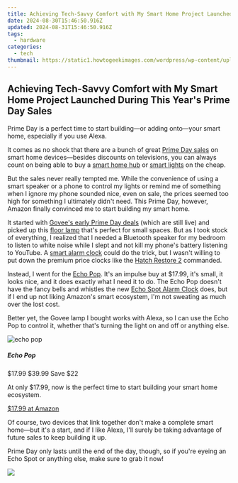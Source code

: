 ```yaml
---
title: Achieving Tech-Savvy Comfort with My Smart Home Project Launched During This Year's Prime Day Sales
date: 2024-08-30T15:46:50.916Z
updated: 2024-08-31T15:46:50.916Z
tags:
  - hardware
categories:
  - tech
thumbnail: https://static1.howtogeekimages.com/wordpress/wp-content/uploads/2024/07/53852762333_d14cd2a2f4_o.jpg
---
```


## Achieving Tech-Savvy Comfort with My Smart Home Project Launched During This Year's Prime Day Sales

Prime Day is a perfect time to start building—or adding onto—your smart home, especially if you use Alexa.

 It comes as no shock that there are a bunch of great [Prime Day sales](https://unlock-android.techidaily.com/in-2024-still-using-pattern-locks-with-xiaomi-redmi-12-5g-tips-tricks-and-helpful-advice-by-drfone-android/) on smart home devices—besides discounts on televisions, you can always count on being able to buy a [smart home hub](https://screen-mirror.techidaily.com/in-2024-8-best-apps-for-screen-mirroring-vivo-y100i-pc-drfone-by-drfone-android/) or [smart lights](https://fox-that.techidaily.com/1721479062545-experiencing-wi-fi-woes-let-us-show-you-how-to-connect-your-iphone-to-any-computer/) on the cheap.

 But the sales never really tempted me. While the convenience of using a smart speaker or a phone to control my lights or remind me of something when I ignore my phone sounded nice, even on sale, the prices seemed too high for something I ultimately didn't need. This Prime Day, however, Amazon finally convinced me to start building my smart home.

 It started with [Govee's early Prime Day deals](https://facebook-video-files.techidaily.com/updated-digital-expansion-social-story-downloader-for-2024/) (which are still live) and picked up this [floor lamp](https://www.amazon.com/gp/aw/d/B099WTN2TR?tag=htgprimedaysite-20) that's perfect for small spaces. But as I took stock of everything, I realized that I needed a Bluetooth speaker for my bedroom to listen to white noise while I slept and not kill my phone's battery listening to YouTube. A [smart alarm clock](https://facebook-video-files.techidaily.com/updated-step-by-step-guide-to-personalize-and-change-video-covers-on-facebook-for-2024/) could do the trick, but I wasn't willing to put down the premium price clocks like the [Hatch Restore 2](https://www.amazon.com/dp/B0C5S7K1JK?tag=htgprimedaysite-20) commanded.

 Instead, I went for the [Echo Pop](https://www.amazon.com/Introducing-sound-compact-speaker-Lavender/dp/B09ZXJDSL5?tag=htgprimedaysite-20). It's an impulse buy at $17.99, it's small, it looks nice, and it does exactly what I need it to do. The Echo Pop doesn't have the fancy bells and whistles the new [Echo Spot Alarm Clock](https://www.amazon.com/dp/B0BFCBKXWL?tag=htgprimedaysite-20) does, but if I end up not liking Amazon's smart ecosystem, I'm not sweating as much over the lost cost.

 Better yet, the Govee lamp I bought works with Alexa, so I can use the Echo Pop to control it, whether that's turning the light on and off or anything else. 

![echo pop](https://static1.howtogeekimages.com/wordpress/wp-content/uploads/2023/10/echo-pop.png) 

#####  Echo Pop

$17.99 $39.99 Save $22 

At only $17.99, now is the perfect time to start building your smart home ecosystem.

[$17.99 at Amazon](https://www.amazon.com/Introducing-sound-compact-speaker-Lavender/dp/B09ZXJDSL5?tag=htgprimedaysite-20) 

 Of course, two devices that link together don't make a complete smart home—but it's a start, and if I like Alexa, I'll surely be taking advantage of future sales to keep building it up.

 Prime Day only lasts until the end of the day, though, so if you're eyeing an Echo Spot or anything else, make sure to grab it now!

<ins class="adsbygoogle"
     style="display:block"
     data-ad-format="autorelaxed"
     data-ad-client="ca-pub-7571918770474297"
     data-ad-slot="1223367746"></ins>



<ins class="adsbygoogle"
     style="display:block"
     data-ad-client="ca-pub-7571918770474297"
     data-ad-slot="8358498916"
     data-ad-format="auto"
     data-full-width-responsive="true"></ins>



<!-- affiliate ads begin -->
<a href="https://secure.2checkout.com/order/checkout.php?PRODS=37100474&QTY=1&AFFILIATE=108875&CART=1"><img src="https://awario.com/images/pages/index/img-leads-1280@1x.avif" border="0"></a>
<!-- affiliate ads end -->
